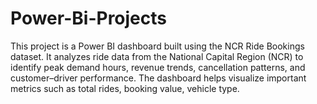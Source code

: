 # Power-Bi-Projects
This project is a Power BI dashboard built using the NCR Ride Bookings dataset. It analyzes ride data from the National Capital Region (NCR) to identify peak demand hours, revenue trends, cancellation patterns, and customer–driver performance. The dashboard helps visualize important metrics such as total rides, booking value, vehicle type.
